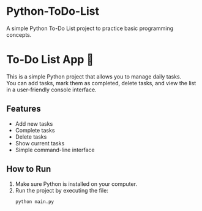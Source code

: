 # Python-ToDo-List
A simple Python To-Do List project to practice basic programming concepts.
# To-Do List App 📝

This is a simple Python project that allows you to manage daily tasks.  
You can add tasks, mark them as completed, delete tasks, and view the list in a user-friendly console interface.

## Features
- Add new tasks
- Complete tasks
- Delete tasks
- Show current tasks
- Simple command-line interface

## How to Run
1. Make sure Python is installed on your computer.
2. Run the project by executing the file:
   ```bash
   python main.py

